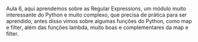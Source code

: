 Aula 6, aqui aprendemos sobre as Regular Expressions, um módulo muito interessante do Python e muito complexo, que 
precisa de prática para ser aprendido, antes disso vimos sobre algumas funções do Python, como map e filter, além das 
funções lambda, muito boas e complementares da map e filter.